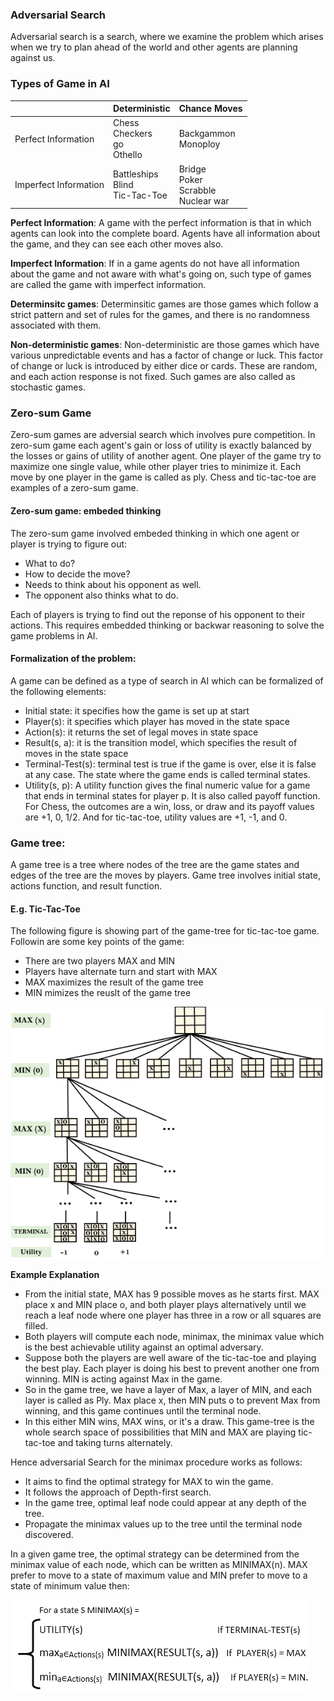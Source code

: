 ### Adversarial Search

Adversarial search is a search, where we examine the problem which arises when we try to plan ahead of the world and other agents are planning against us.

### Types of Game in AI

|                       | Deterministic                       | Chance Moves                               |
| --------------------- | ----------------------------------- | ------------------------------------------ |
| Perfect Information   | Chess<br>Checkers<br>go<br>Othello  | Backgammon<br>Monoploy                     |
| Imperfect Information | Battleships<br>Blind<br>Tic-Tac-Toe | Bridge<br>Poker<br>Scrabble<br>Nuclear war |

**Perfect Information**: A game with the perfect information is that in which agents can look into the complete board. Agents have all information about the game, and they can see each other moves also.

**Imperfect Information**: If in a game agents do not have all information about the game and not aware with what's going on, such type of games are called the game with imperfect information.

**Determinsitc games**: Determinsitic games are those games which follow a strict pattern and set of rules for the games, and there is no randomness associated with them. 

**Non-deterministic games**: Non-deterministic are those games which have various unpredictable events and has a factor of change or luck. This factor of change or luck is introduced by either dice or cards. These are random, and each action response is not fixed. Such games are also called as stochastic games.

### Zero-sum Game

Zero-sum games are adversial search which involves pure competition. In zero-sum game each agent's gain or loss of utility is exactly balanced by the losses or gains of utility of another agent. One player of the game try to maximize one single value, while other player tries to minimize it. Each move by one player in the game is called as ply. Chess and tic-tac-toe are examples of a zero-sum game.

#### Zero-sum game: embeded thinking

The zero-sum game involved embeded thinking in which one agent or player is trying to figure out:
- What to do?
- How to decide the move?
- Needs to think about his opponent as well.
- The opponent also thinks what to do.

Each of players is trying to find out the reponse of his opponent to their actions. This requires embedded thinking or backwar reasoning to solve the game problems in AI.

#### Formalization of the problem:

A game can be defined as a type of search in AI which can be formalized of the following elements:
- Initial state: it specifies how the game is set up at start
- Player(s): it specifies which player has moved in the state space
- Action(s): it returns the set of legal moves in state space
- Result(s, a): it is the transition model, which specifies the result of moves in the state space
- Terminal-Test(s): terminal test is true if the game is over, else it is false at any case. The state where the game ends is called terminal states.
- Utility(s, p): A utility function gives the final numeric value for a game that ends in terminal states for player p. It is also called payoff function. For Chess, the outcomes are a win, loss, or draw and its payoff values are +1, 0, 1/2. And for tic-tac-toe, utility values are +1, -1, and 0.

### Game tree:

A game tree is a tree where nodes of the tree are the game states and edges of the tree are the moves by players. Game tree involves initial state, actions function, and result function.

#### E.g. Tic-Tac-Toe

The following figure is showing part of the game-tree for tic-tac-toe game. Followin are some key points of the game:
- There are two players MAX and MIN
- Players have alternate turn and start with MAX
- MAX maximizes the result of the game tree
- MIN mimizes the reuslt of the game tree

<img src="./ai-adversarial-search.png" />

**Example Explanation**

- From the initial state, MAX has 9 possible moves as he starts first. MAX place x and MIN place o, and both player plays alternatively until we reach a leaf node where one player has three in a row or all squares are filled.
- Both players will compute each node, minimax, the minimax value which is the best achievable utility against an optimal adversary.
- Suppose both the players are well aware of the tic-tac-toe and playing the best play. Each player is doing his best to prevent another one from winning. MIN is acting against Max in the game.
- So in the game tree, we have a layer of Max, a layer of MIN, and each layer is called as Ply. Max place x, then MIN puts o to prevent Max from winning, and this game continues until the terminal node.
- In this either MIN wins, MAX wins, or it's a draw. This game-tree is the whole search space of possibilities that MIN and MAX are playing tic-tac-toe and taking turns alternately.

Hence adversarial Search for the minimax procedure works as follows:

- It aims to find the optimal strategy for MAX to win the game.
- It follows the approach of Depth-first search.
- In the game tree, optimal leaf node could appear at any depth of the tree.
- Propagate the minimax values up to the tree until the terminal node discovered.

In a given game tree, the optimal strategy can be determined from the minimax value of each node, which can be written as MINIMAX(n). MAX prefer to move to a state of maximum value and MIN prefer to move to a state of minimum value then:

<img src="./ai-adversarial-search2.png" />